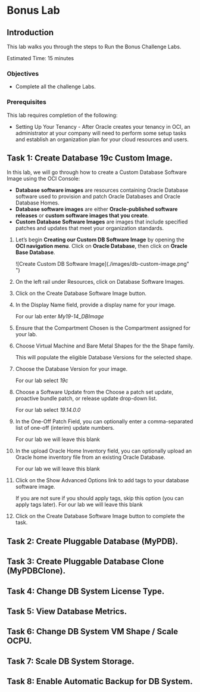 # Bonus Lab


## Introduction

This lab walks you through the steps to Run the Bonus Challenge Labs.

Estimated Time: 15 minutes




### Objectives

-   Complete all the challenge Labs.

### Prerequisites

This lab requires completion of the following:

* Setting Up Your Tenancy - After Oracle creates your tenancy in OCI, an administrator at your company will need to perform some setup tasks and establish an organization plan for your cloud resources and users.




## Task 1: Create Database 19c Custom Image.

In this lab, we will go through how to create a Custom Database Software Image using the OCI Console:
 
  * **Database software images** are resources containing Oracle Database software used to provision and patch Oracle Databases and Oracle Database Homes.
  * **Database software images** are either **Oracle-published software releases** or **custom software images that you create**.
  * **Custom Database Software Images** are images that include specified patches and updates that meet your organization standards.

1. Let’s begin **Creating our Custom DB Software Image** by opening the **OCI navigation menu**. Click on **Oracle Database**, then click on **Oracle Base Database**.

    ![Create Custom DB Software Image](./images/db-custom-image.png" ")

2. On the left rail under Resources, click on Database Software Images.

3. Click on the Create Database Software Image button.

4. In the Display Name field, provide a display name for your image.

    For our lab enter *My19-14_DBImage*

5. Ensure that the Compartment Chosen is the Compartment assigned for your lab.

6. Choose Virtual Machine and Bare Metal Shapes for the the Shape family.

    This will populate the eligible Database Versions for the selected shape.

7. Choose the Database Version for your image.

    For our lab select *19c*

8. Choose a Software Update from the Choose a patch set update, proactive bundle patch, or release update drop-down list.

    For our lab select *19.14.0.0*

9. In the One-Off Patch Field, you can optionally enter a comma-separated list of one-off (interim) update numbers.

    For our lab we will leave this blank

10. In the upload Oracle Home Inventory field, you can optionally upload an Oracle home inventory file from an existing Oracle Database.

    For our lab we will leave this blank

11. Click on the Show Advanced Options link to add tags to your database software image.

    If you are not sure if you should apply tags, skip this option (you can apply tags later).
    For our lab we will leave this blank

12. Click on the Create Database Software Image button to complete the task.

## Task 2: Create Pluggable Database (MyPDB).
## Task 3: Create Pluggable Database Clone (MyPDBClone).
## Task 4: Change DB System License Type.
## Task 5: View Database Metrics.
## Task 6: Change DB System VM Shape / Scale OCPU.
## Task 7: Scale DB System Storage.
## Task 8: Enable Automatic Backup for DB System.
